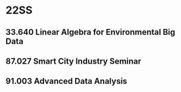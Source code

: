 # 22SS

## 33.640 Linear Algebra for Environmental Big Data

## 87.027 Smart City Industry Seminar

## 91.003 Advanced Data Analysis
